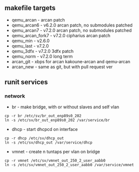 ## makefile targets
- qemu_arcan - arcan patch
- qemu_arcan6 - v6.2.0 arcan patch, no submodules patched
- qemu_arcan7 - v7.2.0 arcan patch, no submodules patched
- qemu_arcan_fork7 - v7.2.0 cipharius arcan patch
- qemu_min - v2.6.0
- qemu_last - v7.2.0
- qemu_3dfx - v7.2.0 3dfx patch
- qemu_norm - v7.2.0 long term
- arcan_git - xbps for arcan kakoune-arcan and qemu-arcan
- arcan_new - same as git, but with pull request ver

## runit services
### network
- br - make bridge, with or without slaves and self vlan
```
cp -r br /etc/sv/br_out_enp89s0_202
ln -s /etc/sv/br_out_enp89s0_202 /var/service/br
```
- dhcp - start dhcpcd on interface
```
cp -r dhcp /etc/sv/dhcp_out
ln -s /etc/sv/dhcp_out /var/service/dhcp
```
- vmnet - create n tuntaps per vlan on bridge  
```
cp -r vmnet /etc/sv/vmnet_out_250_2_user_aabb0
ln -s /etc/sv/vmnet_out_250_2_user_aabb0 /var/service/vmnet
```

